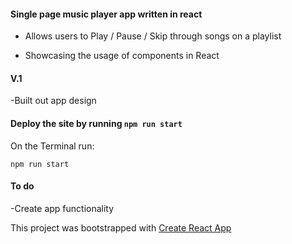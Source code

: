 #### Single page music player app written in react

* Allows users to Play / Pause / Skip through songs on a playlist

* Showcasing the usage of components in React

#### V.1

-Built out app design

#### Deploy the site by running `npm run start`

On the Terminal run:

```
npm run start
```

#### To do

-Create app functionality

This project was bootstrapped with [Create React App](https://github.com/facebookincubator/create-react-app)